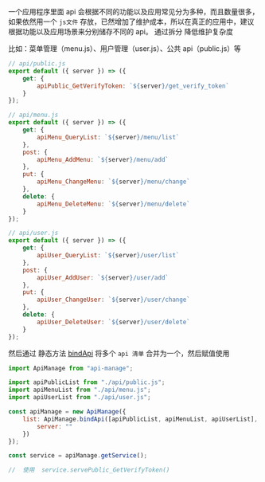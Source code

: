 一个应用程序里面 api 会根据不同的功能以及应用常见分为多种，而且数量很多，如果依然用一个 `js文件` 存放，已然增加了维护成本，所以在真正的应用中，建议根据功能以及应用场景来分别储存不同的 api。
通过拆分 降低维护复杂度

比如：菜单管理（menu.js）、用户管理（user.js）、公共 api（public.js）等

```js
// api/public.js
export default ({ server }) => ({
    get: {
        apiPublic_GetVerifyToken: `${server}/get_verify_token`
    }
});
```

```js
// api/menu.js
export default ({ server }) => ({
    get: {
        apiMenu_QueryList: `${server}/menu/list`
    },
    post: {
        apiMenu_AddMenu: `${server}/menu/add`
    },
    put: {
        apiMenu_ChangeMenu: `${server}/menu/change`
    },
    delete: {
        apiMenu_DeleteMenu: `${server}/menu/delete`
    }
});
```

```js
// api/user.js
export default ({ server }) => ({
    get: {
        apiUser_QueryList: `${server}/user/list`
    },
    post: {
        apiUser_AddUser: `${server}/user/add`
    },
    put: {
        apiUser_ChangeUser: `${server}/user/change`
    },
    delete: {
        apiUser_DeleteUser: `${server}/user/delete`
    }
});
```

然后通过 静态方法 [bindApi](/api?id=bindapi) 将多个 `api 清单` 合并为一个，然后赋值使用

```js
import ApiManage from "api-manage";

import apiPublicList from "./api/public.js";
import apiMenuList from "./api/menu.js";
import apiUserList from "./api/user.js";

const apiManage = new ApiManage({
    list: ApiManage.bindApi([apiPublicList, apiMenuList, apiUserList], {
        server: ""
    })
});

const service = apiManage.getService();

//  使用  service.servePublic_GetVerifyToken()
```
